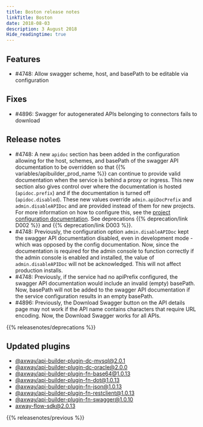 ```yaml
---
title: Boston release notes
linkTitle: Boston
date: 2018-08-03
description: 3 August 2018
Hide_readingtime: true
---
```

## Features

* #4748: Allow swagger scheme, host, and basePath to be editable via configuration

## Fixes

* #4896: Swagger for autogenerated APIs belonging to connectors fails to download

## Release notes

* #4748: A new `apidoc` section has been added in the configuration allowing for the host, schemes, and basePath of the swagger API documentation to be overridden so that {{% variables/apibuilder_prod_name %}} can continue to provide valid documentation when the service is behind a proxy or ingress. This new section also gives control over where the documentation is hosted (`apidoc.prefix`) and if the documentation is turned off (`apidoc.disabled`). These new values override `admin.apiDocPrefix` and `admin.disableAPIDoc` and are provided instead of them for new projects. For more information on how to configure this, see the [project configuration documentation](/docs/developer_guide/project/configuration/project_configuration/). See deprecations {{% deprecation/link D002 %}} and {{% deprecation/link D003 %}}.
* #4748: Previously, the configuration option `admin.disableAPIDoc` kept the swagger API documentation disabled, even in development mode - which was opposed by the config documentation. Now, since the documentation is required for the admin console to function correctly if the admin console is enabled and installed, the value of `admin.disableAPIDoc` will not be acknowledged. This will not affect production installs.
* #4748: Previously, if the service had no apiPrefix configured, the swagger API documentation would include an invalid (empty) basePath. Now, basePath will not be added to the swagger API documentation if the service configuration results in an empty basePath.
* #4896: Previously, the Download Swagger button on the API details page may not work if the API name contains characters that require URL encoding. Now, the Download Swagger works for all APIs.

{{% releasenotes/deprecations %}}

## Updated plugins

* [@axway/api-builder-plugin-dc-mysql@2.0.1](https://www.npmjs.com/package/@axway/api-builder-plugin-dc-mysql/v/2.0.1)
* [@axway/api-builder-plugin-dc-oracle@2.0.0](https://www.npmjs.com/package/@axway/api-builder-plugin-dc-oracle/v/2.0.0)
* [@axway/api-builder-plugin-fn-base64@1.0.13](https://www.npmjs.com/package/@axway/api-builder-plugin-fn-base64/v/1.0.13)
* [@axway/api-builder-plugin-fn-dot@1.0.13](https://www.npmjs.com/package/@axway/api-builder-plugin-fn-dot/v/1.0.13)
* [@axway/api-builder-plugin-fn-json@1.0.13](https://www.npmjs.com/package/@axway/api-builder-plugin-fn-json/v/1.0.13)
* [@axway/api-builder-plugin-fn-restclient@1.0.13](https://www.npmjs.com/package/@axway/api-builder-plugin-fn-restclient/v/1.0.13)
* [@axway/api-builder-plugin-fn-swagger@1.0.10](https://www.npmjs.com/package/@axway/api-builder-plugin-fn-swagger/v/1.0.10)
* [axway-flow-sdk@2.0.13](https://www.npmjs.com/package/axway-flow-sdk/v/2.0.13)

{{% releasenotes/previous %}}
